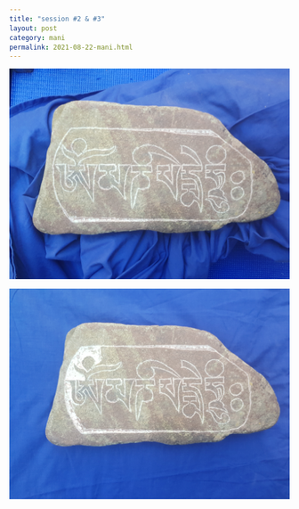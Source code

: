 ```yaml
---
title: "session #2 & #3"
layout: post
category: mani
permalink: 2021-08-22-mani.html
---
```


![stone5](/assets/images/mani/mani10/stone5.jpg)  

![stone6](/assets/images/mani/mani10/stone6.jpg)  


